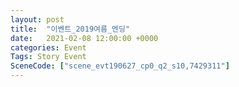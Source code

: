 ```yaml
---
layout: post
title:  "이벤트_2019여름_엔딩"
date:   2021-02-08 12:00:00 +0000
categories: Event
Tags: Story Event
SceneCode: ["scene_evt190627_cp0_q2_s10,7429311"]
---
```

